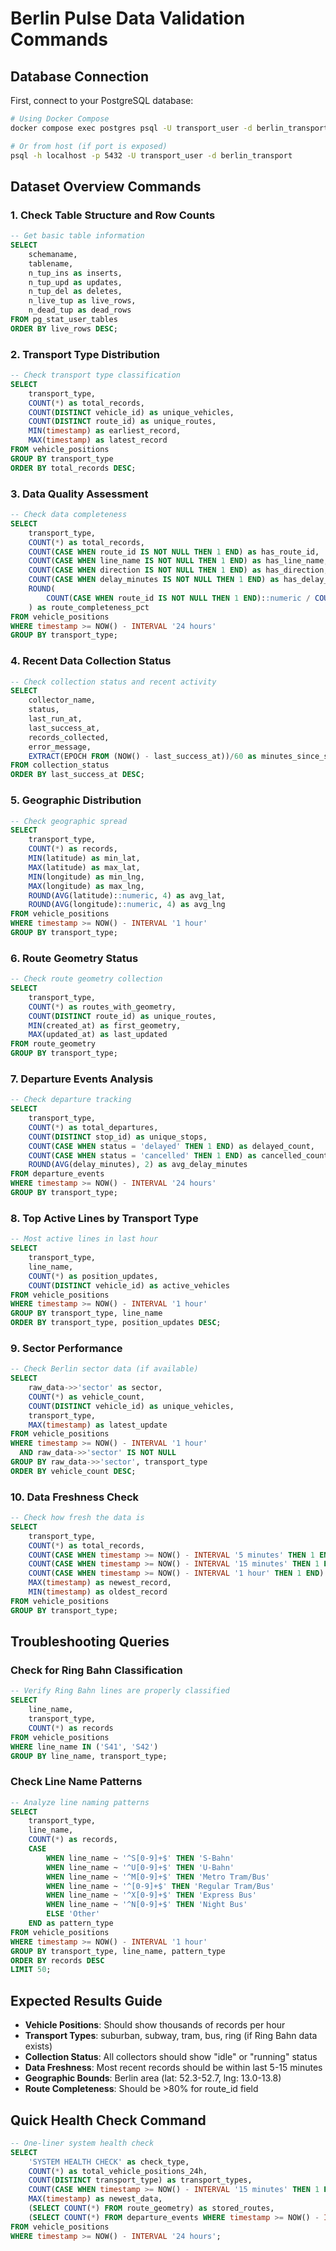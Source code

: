 # Berlin Pulse Data Validation Commands

## Database Connection
First, connect to your PostgreSQL database:
```bash
# Using Docker Compose
docker compose exec postgres psql -U transport_user -d berlin_transport

# Or from host (if port is exposed)
psql -h localhost -p 5432 -U transport_user -d berlin_transport
```

## Dataset Overview Commands

### 1. Check Table Structure and Row Counts
```sql
-- Get basic table information
SELECT 
    schemaname,
    tablename, 
    n_tup_ins as inserts,
    n_tup_upd as updates,
    n_tup_del as deletes,
    n_live_tup as live_rows,
    n_dead_tup as dead_rows
FROM pg_stat_user_tables 
ORDER BY live_rows DESC;
```

### 2. Transport Type Distribution
```sql
-- Check transport type classification
SELECT 
    transport_type,
    COUNT(*) as total_records,
    COUNT(DISTINCT vehicle_id) as unique_vehicles,
    COUNT(DISTINCT route_id) as unique_routes,
    MIN(timestamp) as earliest_record,
    MAX(timestamp) as latest_record
FROM vehicle_positions 
GROUP BY transport_type 
ORDER BY total_records DESC;
```

### 3. Data Quality Assessment
```sql
-- Check data completeness
SELECT 
    transport_type,
    COUNT(*) as total_records,
    COUNT(CASE WHEN route_id IS NOT NULL THEN 1 END) as has_route_id,
    COUNT(CASE WHEN line_name IS NOT NULL THEN 1 END) as has_line_name,
    COUNT(CASE WHEN direction IS NOT NULL THEN 1 END) as has_direction,
    COUNT(CASE WHEN delay_minutes IS NOT NULL THEN 1 END) as has_delay_data,
    ROUND(
        COUNT(CASE WHEN route_id IS NOT NULL THEN 1 END)::numeric / COUNT(*) * 100, 2
    ) as route_completeness_pct
FROM vehicle_positions 
WHERE timestamp >= NOW() - INTERVAL '24 hours'
GROUP BY transport_type;
```

### 4. Recent Data Collection Status
```sql
-- Check collection status and recent activity
SELECT 
    collector_name,
    status,
    last_run_at,
    last_success_at,
    records_collected,
    error_message,
    EXTRACT(EPOCH FROM (NOW() - last_success_at))/60 as minutes_since_success
FROM collection_status
ORDER BY last_success_at DESC;
```

### 5. Geographic Distribution
```sql
-- Check geographic spread
SELECT 
    transport_type,
    COUNT(*) as records,
    MIN(latitude) as min_lat,
    MAX(latitude) as max_lat,
    MIN(longitude) as min_lng,
    MAX(longitude) as max_lng,
    ROUND(AVG(latitude)::numeric, 4) as avg_lat,
    ROUND(AVG(longitude)::numeric, 4) as avg_lng
FROM vehicle_positions 
WHERE timestamp >= NOW() - INTERVAL '1 hour'
GROUP BY transport_type;
```

### 6. Route Geometry Status
```sql
-- Check route geometry collection
SELECT 
    transport_type,
    COUNT(*) as routes_with_geometry,
    COUNT(DISTINCT route_id) as unique_routes,
    MIN(created_at) as first_geometry,
    MAX(updated_at) as last_updated
FROM route_geometry 
GROUP BY transport_type;
```

### 7. Departure Events Analysis
```sql
-- Check departure tracking
SELECT 
    transport_type,
    COUNT(*) as total_departures,
    COUNT(DISTINCT stop_id) as unique_stops,
    COUNT(CASE WHEN status = 'delayed' THEN 1 END) as delayed_count,
    COUNT(CASE WHEN status = 'cancelled' THEN 1 END) as cancelled_count,
    ROUND(AVG(delay_minutes), 2) as avg_delay_minutes
FROM departure_events 
WHERE timestamp >= NOW() - INTERVAL '24 hours'
GROUP BY transport_type;
```

### 8. Top Active Lines by Transport Type
```sql
-- Most active lines in last hour
SELECT 
    transport_type,
    line_name,
    COUNT(*) as position_updates,
    COUNT(DISTINCT vehicle_id) as active_vehicles
FROM vehicle_positions 
WHERE timestamp >= NOW() - INTERVAL '1 hour'
GROUP BY transport_type, line_name
ORDER BY transport_type, position_updates DESC;
```

### 9. Sector Performance
```sql
-- Check Berlin sector data (if available)
SELECT 
    raw_data->>'sector' as sector,
    COUNT(*) as vehicle_count,
    COUNT(DISTINCT vehicle_id) as unique_vehicles,
    transport_type,
    MAX(timestamp) as latest_update
FROM vehicle_positions 
WHERE timestamp >= NOW() - INTERVAL '1 hour'
  AND raw_data->>'sector' IS NOT NULL
GROUP BY raw_data->>'sector', transport_type
ORDER BY vehicle_count DESC;
```

### 10. Data Freshness Check
```sql
-- Check how fresh the data is
SELECT 
    transport_type,
    COUNT(*) as total_records,
    COUNT(CASE WHEN timestamp >= NOW() - INTERVAL '5 minutes' THEN 1 END) as last_5min,
    COUNT(CASE WHEN timestamp >= NOW() - INTERVAL '15 minutes' THEN 1 END) as last_15min,
    COUNT(CASE WHEN timestamp >= NOW() - INTERVAL '1 hour' THEN 1 END) as last_1hour,
    MAX(timestamp) as newest_record,
    MIN(timestamp) as oldest_record
FROM vehicle_positions 
GROUP BY transport_type;
```

## Troubleshooting Queries

### Check for Ring Bahn Classification
```sql
-- Verify Ring Bahn lines are properly classified
SELECT 
    line_name,
    transport_type,
    COUNT(*) as records
FROM vehicle_positions 
WHERE line_name IN ('S41', 'S42')
GROUP BY line_name, transport_type;
```

### Check Line Name Patterns
```sql
-- Analyze line naming patterns
SELECT 
    transport_type,
    line_name,
    COUNT(*) as records,
    CASE 
        WHEN line_name ~ '^S[0-9]+$' THEN 'S-Bahn'
        WHEN line_name ~ '^U[0-9]+$' THEN 'U-Bahn'
        WHEN line_name ~ '^M[0-9]+$' THEN 'Metro Tram/Bus'
        WHEN line_name ~ '^[0-9]+$' THEN 'Regular Tram/Bus'
        WHEN line_name ~ '^X[0-9]+$' THEN 'Express Bus'
        WHEN line_name ~ '^N[0-9]+$' THEN 'Night Bus'
        ELSE 'Other'
    END as pattern_type
FROM vehicle_positions 
WHERE timestamp >= NOW() - INTERVAL '1 hour'
GROUP BY transport_type, line_name, pattern_type
ORDER BY records DESC
LIMIT 50;
```

## Expected Results Guide

- **Vehicle Positions**: Should show thousands of records per hour
- **Transport Types**: suburban, subway, tram, bus, ring (if Ring Bahn data exists)
- **Collection Status**: All collectors should show "idle" or "running" status
- **Data Freshness**: Most recent records should be within last 5-15 minutes
- **Geographic Bounds**: Berlin area (lat: 52.3-52.7, lng: 13.0-13.8)
- **Route Completeness**: Should be >80% for route_id field

## Quick Health Check Command
```sql
-- One-liner system health check
SELECT 
    'SYSTEM HEALTH CHECK' as check_type,
    COUNT(*) as total_vehicle_positions_24h,
    COUNT(DISTINCT transport_type) as transport_types,
    COUNT(CASE WHEN timestamp >= NOW() - INTERVAL '15 minutes' THEN 1 END) as fresh_records,
    MAX(timestamp) as newest_data,
    (SELECT COUNT(*) FROM route_geometry) as stored_routes,
    (SELECT COUNT(*) FROM departure_events WHERE timestamp >= NOW() - INTERVAL '24 hours') as departure_events_24h
FROM vehicle_positions 
WHERE timestamp >= NOW() - INTERVAL '24 hours';
```